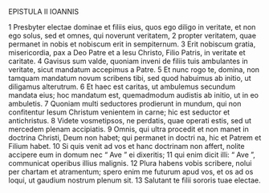 EPISTULA II IOANNIS

1 Presbyter electae dominae et filiis eius, quos ego diligo in veritate, et non ego solus, sed et omnes, qui noverunt veritatem, 
2 propter veritatem, quae permanet in nobis et nobiscum erit in sempiternum. 
3 Erit nobiscum gratia, misericordia, pax a Deo Patre et a Iesu Christo, Filio Patris, in veritate et caritate.
4 Gavisus sum valde, quoniam inveni de filiis tuis ambulantes in veritate, sicut mandatum accepimus a Patre. 
5 Et nunc rogo te, domina, non tamquam mandatum novum scribens tibi, sed quod habuimus ab initio, ut diligamus alterutrum. 
6 Et haec est caritas, ut ambulemus secundum mandata eius; hoc mandatum est, quemadmodum audistis ab initio, ut in eo ambuletis.
7 Quoniam multi seductores prodierunt in mundum, qui non confitentur Iesum Christum venientem in carne; hic est seductor et antichristus. 
8 Videte vosmetipsos, ne perdatis, quae operati estis, sed ut mercedem plenam accipiatis. 
9 Omnis, qui ultra procedit et non manet in doctrina Christi, Deum non habet; qui permanet in doctri na, hic et Patrem et Filium habet. 
10 Si quis venit ad vos et hanc doctrinam non affert, nolite accipere eum in domum nec “ Ave ” ei dixeritis; 
11 qui enim dicit illi: “ Ave ”, communicat operibus illius malignis.
12 Plura habens vobis scribere, nolui per chartam et atramentum; spero enim me futurum apud vos, et os ad os loqui, ut gaudium nostrum plenum sit.
13 Salutant te filii sororis tuae electae.
